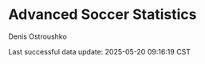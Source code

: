 # Advanced Soccer Statistics
Denis Ostroushko

<!-- gfm -->

Last successful data update: 2025-05-20 09:16:19 CST
